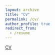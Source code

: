 ```yaml
---
layout: archive
title: "CV"
permalink: /cv/
author_profile: true
redirect_from:
  - /resume
---
```


<a href= "https://galbitton5.github.io/files/CV_231024.pdf">CV</a>

